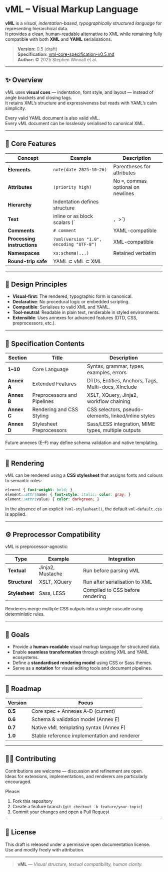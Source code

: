 # vML – Visual Markup Language

**vML** is a *visual, indentation-based, typographically structured language* for representing hierarchical data.  
It provides a clean, human-readable alternative to XML while remaining fully compatible with both **XML** and **YAML** serialisations.

> **Version:** 0.5 (draft)  
> **Specification:** [vml-core-specification-v0.5.md](./vml-core-specification-v0.5.md)  
> **Author:** © 2025 Stephen Winnall et al.

---

## ✨ Overview

vML uses **visual cues** — indentation, font style, and layout — instead of angle brackets and closing tags.  
It retains XML’s structure and expressiveness but reads with YAML’s calm simplicity.

Every valid YAML document is also valid vML.  
Every vML document can be losslessly serialised to canonical XML.

---

## 🧩 Core Features

| Concept | Example | Description |
|----------|----------|-------------|
| **Elements** | `note(date 2025-10-26)` | Parentheses for attributes |
| **Attributes** | `(priority high)` | No `=`, commas optional on newlines |
| **Hierarchy** | Indentation defines structure | |
| **Text** | inline or as block scalars (`|`, `>`) | |
| **Comments** | `# comment` | YAML-compatible |
| **Processing instructions** | `?xml(version "1.0", encoding "UTF-8")` | XML-compatible |
| **Namespaces** | `xs:schema(...)` | Retained verbatim |
| **Round-trip safe** | YAML ⊂ vML ⊂ XML | |

---

## 🧱 Design Principles

- **Visual-first**: The rendered, typographic form is canonical.  
- **Declarative**: No procedural logic or embedded scripting.  
- **Compatible**: Serialises to valid XML and YAML.  
- **Tool-neutral**: Readable in plain text, renderable in styled environments.  
- **Extensible**: Uses annexes for advanced features (DTD, CSS, preprocessors, etc.).

---

## 📘 Specification Contents

| Section | Title | Description |
|----------|--------|-------------|
| **1–10** | Core Language | Syntax, grammar, types, examples, errors |
| **Annex A** | Extended Features | DTDs, Entities, Anchors, Tags, Multi-docs, XInclude |
| **Annex B** | Preprocessors and Pipelines | XSLT, XQuery, Jinja2, workflow chaining |
| **Annex C** | Rendering and CSS Styling | CSS selectors, pseudo-elements, linked/inline styles |
| **Annex D** | Stylesheet Preprocessors | Sass/LESS integration, MIME types, multiple outputs |

Future annexes (E–F) may define schema validation and native templating.

---

## 🎨 Rendering

vML can be rendered using a **CSS stylesheet** that assigns fonts and colours to semantic roles:

```css
element { font-weight: bold; }
element::attr(name) { font-style: italic; color: gray; }
element::attr(value) { color: darkgreen; }
```

In the absence of an explicit `?vml-stylesheet()`, the default `vml-default.css` is applied.

---

## ⚙️ Preprocessor Compatibility

vML is preprocessor-agnostic:

| Type | Example | Integration |
|------|----------|-------------|
| **Textual** | Jinja2, Mustache | Run before parsing vML |
| **Structural** | XSLT, XQuery | Run after serialisation to XML |
| **Stylesheet** | Sass, LESS | Compiled to CSS before rendering |

Renderers merge multiple CSS outputs into a single cascade using deterministic rules.

---

## 🚀 Goals

- Provide a **human-readable** visual markup language for structured data.  
- Enable **seamless transformation** through existing XML and YAML ecosystems.  
- Define a **standardised rendering model** using CSS or Sass themes.  
- Serve as a **notation** for visual editing tools and document pipelines.

---

## 🧭 Roadmap

| Version | Focus |
|----------|--------|
| **0.5** | Core spec + Annexes A–D (current) |
| **0.6** | Schema & validation model (Annex E) |
| **0.7** | Native vML templating syntax (Annex F) |
| **1.0** | Stable reference implementation and renderer |

---

## 🧑‍💻 Contributing

Contributions are welcome — discussion and refinement are open.  
Ideas for extensions, implementations, and renderers are particularly encouraged.

Please:
1. Fork this repository  
2. Create a feature branch (`git checkout -b feature/your-topic`)  
3. Commit your changes and open a Pull Request

---

## 📜 License

This draft is released under a permissive open documentation license.  
Use and modify freely with attribution.

---

> **vML** — _Visual structure, textual compatibility, human clarity._
